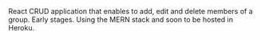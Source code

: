 React CRUD application that enables to add, edit and delete members of a group. Early stages.
Using the MERN stack and soon to be hosted in Heroku.

